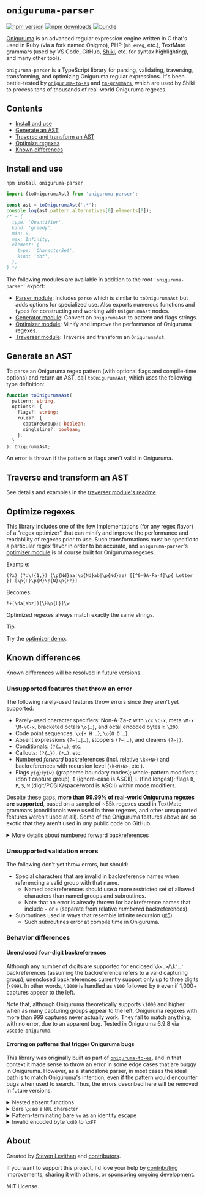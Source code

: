 # `oniguruma-parser`

[![npm version][npm-version-src]][npm-version-href]
[![npm downloads][npm-downloads-src]][npm-downloads-href]
[![bundle][bundle-src]][bundle-href]

[Oniguruma](https://github.com/kkos/oniguruma) is an advanced regular expression engine written in C that's used in Ruby (via a fork named Onigmo), PHP (`mb_ereg`, etc.), TextMate grammars (used by VS Code, GitHub, [Shiki](https://shiki.style/), etc. for syntax highlighting), and many other tools.

`oniguruma-parser` is a TypeScript library for parsing, validating, traversing, transforming, and optimizing Oniguruma regular expressions. It's been battle-tested by [`oniguruma-to-es`](https://github.com/slevithan/oniguruma-to-es) and [`tm-grammars`](https://github.com/shikijs/textmate-grammars-themes), which are used by Shiki to process tens of thousands of real-world Oniguruma regexes.

## Contents

- [Install and use](#install-and-use)
- [Generate an AST](#generate-an-ast)
- [Traverse and transform an AST](#traverse-and-transform-an-ast)
- [Optimize regexes](#optimize-regexes)
- [Known differences](#known-differences)

## Install and use

```sh
npm install oniguruma-parser
```

```js
import {toOnigurumaAst} from 'oniguruma-parser';

const ast = toOnigurumaAst('.*');
console.log(ast.pattern.alternatives[0].elements[0]);
/* → {
  type: 'Quantifier',
  kind: 'greedy',
  min: 0,
  max: Infinity,
  element: {
    type: 'CharacterSet',
    kind: 'dot',
  },
} */
```

The following modules are available in addition to the root `'oniguruma-parser'` export:

- [Parser module](https://github.com/slevithan/oniguruma-parser/blob/main/src/parser/README.md): Includes `parse` which is similar to `toOnigurumaAst` but adds options for specialized use. Also exports numerous functions and types for constructing and working with `OnigurumaAst` nodes.
- [Generator module](https://github.com/slevithan/oniguruma-parser/blob/main/src/generator/README.md): Convert an `OnigurumaAst` to pattern and flags strings.
- [Optimizer module](https://github.com/slevithan/oniguruma-parser/blob/main/src/optimizer/README.md): Minify and improve the performance of Oniguruma regexes.
- [Traverser module](https://github.com/slevithan/oniguruma-parser/blob/main/src/traverser/README.md): Traverse and transform an `OnigurumaAst`.

## Generate an AST

To parse an Oniguruma regex pattern (with optional flags and compile-time options) and return an AST, call `toOnigurumaAst`, which uses the following type definition:

```ts
function toOnigurumaAst(
  pattern: string,
  options?: {
    flags?: string;
    rules?: {
      captureGroup?: boolean;
      singleline?: boolean;
    };
  }
): OnigurumaAst;
```

An error is thrown if the pattern or flags aren't valid in Oniguruma.

## Traverse and transform an AST

See details and examples in the [traverser module's readme](https://github.com/slevithan/oniguruma-parser/blob/main/src/traverser/README.md).

## Optimize regexes

This library includes one of the few implementations (for any regex flavor) of a "regex optimizer" that can minify and improve the performance and readability of regexes prior to use. Such transformations must be specific to a particular regex flavor in order to be accurate, and `oniguruma-parser`'s [optimizer module](https://github.com/slevithan/oniguruma-parser/blob/main/src/optimizer/README.md) is of course built for Oniguruma regexes.

Example:

```
(?x) (?:\!{1,}) (\p{Nd}aa|\p{Nd}ab|\p{Nd}az) [[^0-9A-Fa-f]\p{ Letter }] [\p{L}\p{M}\p{N}\p{Pc}]
```

Becomes:

```
!+(\da[abz])[\H\p{L}]\w
```

Optimized regexes always match exactly the same strings.

> [!TIP]
> Try the [optimizer demo](https://slevithan.github.io/oniguruma-parser/demo/).

## Known differences

Known differences will be resolved in future versions.

### Unsupported features that throw an error

The following rarely-used features throw errors since they aren't yet supported:

- Rarely-used character specifiers: Non-A-Za-z with `\cx` `\C-x`, meta `\M-x` `\M-\C-x`, bracketed octals `\o{…}`, and octal encoded bytes ≥ `\200`.
- Code point sequences: `\x{H H …}`, `\o{O O …}`.
- Absent expressions `(?~|…|…)`, stoppers `(?~|…)`, and clearers `(?~|)`.
- Conditionals: `(?(…)…)`, etc.
- Callouts: `(?{…})`, `(*…)`, etc.
- Numbered *forward* backreferences (incl. relative `\k<+N>`) and backreferences with recursion level (`\k<N+N>`, etc.).
- Flags `y{g}`/`y{w}` (grapheme boundary modes); whole-pattern modifiers `C` (don't capture group), `I` (ignore-case is ASCII), `L` (find longest); flags `D`, `P`, `S`, `W` (digit/POSIX/space/word is ASCII) within mode modifiers.

Despite these gaps, **more than 99.99% of real-world Oniguruma regexes are supported**, based on a sample of ~55k regexes used in TextMate grammars (conditionals were used in three regexes, and other unsupported features weren't used at all). Some of the Oniguruma features above are so exotic that they aren't used in *any* public code on GitHub.

<details>
  <summary>More details about numbered forward backreferences</summary>

This library currently treats it as an error if a numbered backreference comes before its referenced group. This is a rare issue because:

- Most such placements are mistakes and can never match, due to Oniguruma's behavior for backreferences to nonparticipating groups.
- Erroring matches the correct behavior of named backreferences.
- For unenclosed backreferences, this only affects `\1`–`\9` since it's not a backreference in the first place if using `\10` or higher and not as many capturing groups are defined to the left (it's an octal or identity escape).
</details>

### Unsupported validation errors

The following don't yet throw errors, but should:

- Special characters that are invalid in backreference names when referencing a valid group with that name.
  - Named backreferences should use a more restricted set of allowed characters than named groups and subroutines.
  - Note that an error is already thrown for backreference names that include `-` or `+` (separate from relative *numbered* backreferences).
- Subroutines used in ways that resemble infinite recursion ([#5](https://github.com/slevithan/oniguruma-parser/issues/5)).
  - Such subroutines error at compile time in Oniguruma.

### Behavior differences

#### Unenclosed four-digit backreferences

Although any number of digits are supported for enclosed `\k<…>`/`\k'…'` backreferences (assuming the backreference refers to a valid capturing group), unenclosed backreferences currently support only up to three digits (`\999`). In other words, `\1000` is handled as `\100` followed by `0` even if 1,000+ captures appear to the left.

Note that, although Oniguruma theoretically supports `\1000` and higher when as many capturing groups appear to the left, Oniguruma regexes with more than 999 captures never actually work. They fail to match anything, with no error, due to an apparent bug. Tested in Oniguruma 6.9.8 via `vscode-oniguruma`.

#### Erroring on patterns that trigger Oniguruma bugs

This library was originally built as part of [`oniguruma-to-es`](https://github.com/slevithan/oniguruma-to-es), and in that context it made sense to throw an error in some edge cases that are buggy in Oniguruma. However, as a standalone parser, in most cases the ideal path is to match Oniguruma's intention, even if the pattern would encounter bugs when used to search. Thus, the errors described here will be removed in future versions.

<details>
  <summary>Nested absent functions</summary>

Nested absent functions like `(?~(?~…))` don't throw an error in Oniguruma, but they produce self-described "strange" results, and Oniguruma's docs state that "nested absent functions are not supported and the behavior is undefined".

In this library, they throw an error.
</details>

<details>
  <summary>Bare <code>\x</code> as a <code>NUL</code> character</summary>

> **Context:** `\xH`, `\xHH`, and `\x{H…}` are all supported, where *H* is a hexadecimal digit. Although enclosed `\x{H…}` is a code point escape, unenclosed `\xH` and `\xHH` represent an encoded byte (which, unlike in other regex flavors, makes `\xHH` a fragment of a code unit if its value is `\x80` to `\xFF`). The following describes the use of `\x` on its own, when it's not a part of any of these forms.

In Oniguruma, `\x` is an escape for the `NUL` character (equivalent to `\0`, `\x0`, `\x00`, etc.) if not followed by `{` or a hexadecimal digit.

In this library, it throws an error.

The error is thrown because `\x` is buggy in Oniguruma. It is also ambiguous, non-portable across regex flavors, offers no user benefit (`\0` is equally short), unintuitive, and not relied on by users (none of the Oniguruma regexes in a sample of tens of thousands used it).

Behavior details for `\x` in Oniguruma:

- `\x` is an identity escape (matching a literal `x`) if it appears at the very end of a pattern. *This is an apparent bug.*
- `\x` is an error if followed by a `{` that's followed by a hexadecimal digit that doesn't form a valid `\x{…}` code point escape. Ex: `\x{F` and `\x{0,2}` are errors.
- `\x` is an identity escape (matching a literal `x`) if followed by a `{` that isn't followed by a hexadecimal digit. Ex: `\x{` matches `x{`, `\x{G` matches `x{G`, `\x{}` matches `x{}`, and `\x{,2}` matches 0–2 `x` characters since `{,2}` is a quantifier with an implicit 0 min.

As a result of these rules, `\x{` can be any of: ① an identity escape followed by a literal `{`, ② an identity escape followed by part of a quantifier, ③ part of a valid code point escape, or ④ part of an error.
</details>

<details>
  <summary>Pattern-terminating bare <code>\u</code> as an identity escape</summary>

  Normally, any incomplete `\uHHHH` (including bare `\u`) throws an error. However, in Oniguruma, bare `\u` is treated as an identity escape (matching a literal `u`) if it appears at the very end of a pattern. *This is an apparent bug.*

  In this library, incomplete `\u` is always an error.
</details>

<details>
  <summary>Invalid encoded byte <code>\x80</code> to <code>\xFF</code></summary>

> **Context:** Unlike enclosed `\x{HH}`, unenclosed `\xHH` represents an encoded byte (not a code unit or code point), which means that `\x80` to `\xFF` are treated as fragments of a code unit, unlike in other regex flavors. Ex: `[\0-\xE2\x82\xAC]` is equivalent to `[\0-\x{20AC}]`.
>
> Additionally, the default-on Oniguruma compile-time option `ONIG_SYN_ALLOW_INVALID_CODE_END_OF_RANGE_IN_CC` means that invalid encoded byte or code point values used at the end of a character class range are treated as if they were the last preceding valid value. Ex: `[\0-\x{FFFFFFFF}]` is equivalent to `[\0-\x{10FFFF}]`, and `[\0-\FF]` is equivalent to `[\0-\7F]` (or rather, it should be, as described below).

The Oniguruma behavior for invalid encoded byte sequences is undefined. Oniguruma docs simply state: "Do not pass invalid byte string in the regex character encoding."

In this library, it throws an error.

Behavior details for invalid encoded bytes in Oniguruma:

- Standalone `\x80` to `\xBF` throw error "invalid code point value".
- Standalone `\xC0` to `\xF4` throw error "too short multibyte code string".
- Standalone `\xF5` to `\xFF` don't throw, but fail to match anything. *This is an apparent bug.*
- If used at the end of a character class range:
  - Standalone `\x80` to `\xBF` and `\xF5` to `\xFF` are treated as `\x7F`.
  - Standalone `\xC0` to `\xF4` throw error "too short multibyte code string". *This is an apparent bug.*
  - If within a non-nested, negated character class, `\xF5` to `\xFF` don't throw, but fail to match anything. *This is an apparent bug, which can be worked around by nesting the class.*
</details>

## About

Created by [Steven Levithan](https://github.com/slevithan) and [contributors](https://github.com/slevithan/oniguruma-parser/graphs/contributors).

If you want to support this project, I'd love your help by [contributing](https://github.com/slevithan/oniguruma-parser/blob/main/CONTRIBUTING.md) improvements, sharing it with others, or [sponsoring](https://github.com/sponsors/slevithan) ongoing development.

MIT License.

<!-- Badges -->

[npm-version-src]: https://img.shields.io/npm/v/oniguruma-parser?color=78C372
[npm-version-href]: https://npmjs.com/package/oniguruma-parser
[npm-downloads-src]: https://img.shields.io/npm/dm/oniguruma-parser?color=78C372
[npm-downloads-href]: https://npmjs.com/package/oniguruma-parser
[bundle-src]: https://img.shields.io/bundlejs/size/oniguruma-parser?color=78C372&label=minzip
[bundle-href]: https://bundlejs.com/?q=oniguruma-parser&treeshake=[*]

